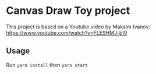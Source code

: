 # Canvas Draw Toy project

This project is based on a Youtube video by Maksim Ivanov: https://www.youtube.com/watch?v=FLESHMJ-bI0

## Usage

Run `yarn install` then `yarn start`
